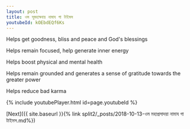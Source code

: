 ```yaml
---
layout: post
title: ওম সুমহাস্বনায় নামায গা টাইমস
youtubeId: kOEbdEQf6Ks
---
```

 
 
Helps get goodness, bliss and peace and God's blessings
 
Helps remain focused, help generate inner energy 
 
Helps boost physical and mental health 
 
Helps remain grounded and generates a sense of gratitude towards the greater power 
 
Helps reduce bad karma
 
 
 
 


{% include youtubePlayer.html id=page.youtubeId %}
 
[Next]({{ site.baseurl }}{% link  split2/_posts/2018-10-13-ওম মহাপ্রসাদয়া নামায গা টাইমস.md%})
 
